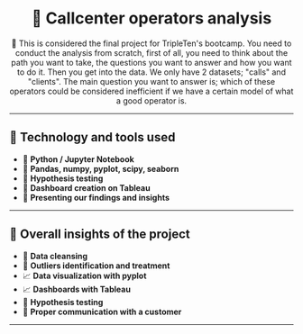 <h1 align="center">🚀 Callcenter operators analysis </h1>

<p align="center">
  🌟 This is considered the final project for TripleTen's bootcamp. You need to conduct the analysis from scratch, first of all, you need to think about the path you want to take, the questions you want to answer and how you want to do it. Then you get into the data. We only have 2 datasets; "calls" and "clients".
  The main question you want to answer is; which of these operators could be considered inefficient if we have a certain model of what a good operator is.

  <br>
</p>

---

## 🧰 Technology and tools used

<ul>
  <li>🐍 <b>Python / Jupyter Notebook </b></li>
  <li>🐼 <b>Pandas, numpy, pyplot, scipy, seaborn </b></li>
  <li>💭 <b>Hypothesis testing </b></li>
  <li>💭 <b>Dashboard creation on Tableau </b></li>
  <li>💭 <b>Presenting our findings and insights</b></li>
</ul>

---

## 📝 Overall insights of the project

<ul>
  <li>🧽 <b>Data cleansing </b></li>
  <li>🔘 <b>Outliers identification and treatment </b></li>
  <li>📈 <b>Data visualization with pyplot </b></li>
  <li>📈 <b>Dashboards with Tableau </b></li>
  <li>💭 <b>Hypothesis testing </b></li>
  <li>💭 <b>Proper communication with a customer </b></li>
</ul>

---